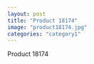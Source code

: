 ```yaml
---
layout: post
title: "Product 18174"
image: "product18174.jpg"
categories: "category1"
---
```

Product 18174
